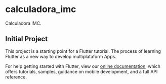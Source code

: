 # calculadora_imc

Calculadora IMC.

## Initial Project

This project is a starting point for a Flutter tutorial. The process of learning Flutter as a new way to develop multiplataform Apps.

For help getting started with Flutter, view our 
[online documentation](https://flutter.io/docs), which offers tutorials, 
samples, guidance on mobile development, and a full API reference.
